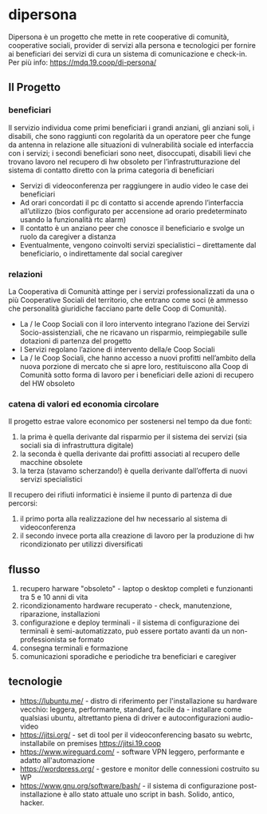 # dipersona
Dipersona è un progetto che mette in rete cooperative di comunità, cooperative sociali, provider di servizi alla persona e tecnologici per fornire ai beneficiari dei servizi di cura un sistema di comunicazione e check-in. Per più info: https://mdq.19.coop/di-persona/

## Il Progetto 
### beneficiari
Il servizio individua come primi beneficiari i grandi anziani, gli anziani soli, i disabili, che sono raggiunti con regolarità da un operatore peer che funge da antenna in relazione alle situazioni di vulnerabilità sociale ed interfaccia con i servizi; i secondi beneficiari sono neet, disoccupati, disabili lievi che trovano lavoro nel recupero di hw obsoleto per l’infrastrutturazione del sistema di contatto diretto con la prima categoria di beneficiari

- Servizi di videoconferenza per raggiungere in audio video le case dei beneficiari
- Ad orari concordati il pc di contatto si accende aprendo l’interfaccia all’utilizzo (bios configurato per accensione ad orario predeterminato usando la funzionalità rtc alarm)
- Il contatto è un anziano peer che conosce il beneficiario e svolge un ruolo da caregiver a distanza
- Eventualmente, vengono coinvolti servizi specialistici – direttamente dal beneficiario, o indirettamente dal social caregiver

### relazioni
La Cooperativa di Comunità attinge per i servizi professionalizzati da una o più Cooperative Sociali del territorio, che entrano come soci (è ammesso che personalità giuridiche facciano parte delle Coop di Comunità).

- La / le Coop Sociali con il loro intervento integrano l’azione dei Servizi Socio-assistenziali, che ne ricavano un risparmio, reimpiegabile sulle dotazioni di partenza del progetto
- I Servizi regolano l’azione di intervento della/e Coop Sociali
- La / le Coop Sociali, che hanno accesso a nuovi profitti nell’ambito della nuova porzione di mercato che si apre loro, restituiscono alla Coop di Comunità sotto forma di lavoro per i beneficiari delle azioni di recupero del HW obsoleto

### catena di valori ed economia circolare

Il progetto estrae valore economico per sostenersi nel tempo da due fonti:

1. la prima è quella derivante dal risparmio per il sistema dei servizi (sia sociali sia di infrastruttura digitale) 
2. la seconda è quella derivante dai profitti associati al recupero delle macchine obsolete 
3. la terza (stavamo scherzando!) è quella derivante dall’offerta di nuovi servizi specialistici 

Il recupero dei rifiuti informatici è insieme il punto di partenza di due percorsi: 
1. il primo porta alla realizzazione del hw necessario al sistema di videoconferenza 
2. il secondo invece porta alla creazione di lavoro per la produzione di hw ricondizionato per utilizzi diversificati 

## flusso ##
1. recupero harware "obsoleto" - laptop o desktop completi e funzionanti tra 5 e 10 anni di vita
2. ricondizionamento hardware recuperato - check, manutenzione, riparazione, installazioni
3. configurazione e deploy terminali - il sistema di configurazione dei terminali è semi-automatizzato, può essere portato avanti da un non-professionista se formato
4. consegna terminali e formazione
5. comunicazioni sporadiche e periodiche tra beneficiari e caregiver

## tecnologie
 - https://lubuntu.me/ - distro di riferimento per l'installazione su hardware vecchio: leggera, performante, standard, facile da  - installare come qualsiasi ubuntu, altrettanto piena di driver e autoconfigurazioni audio-video
 - https://jitsi.org/ - set di tool per il videoconferencing basato su webrtc, installabile on premises https://jitsi.19.coop
 - https://www.wireguard.com/ - software VPN leggero, performante e adatto all'automazione
 - https://wordpress.org/ - gestore e monitor delle connessioni costruito su WP
 - https://www.gnu.org/software/bash/ - il sistema di configurazione post-installazione è allo stato attuale uno script in bash. Solido, antico, hacker.
